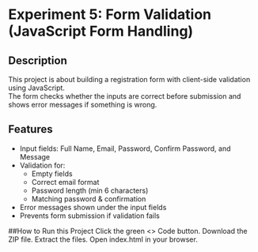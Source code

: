# Experiment 5: Form Validation (JavaScript Form Handling)

## Description  
This project is about building a registration form with client-side validation using JavaScript.  
The form checks whether the inputs are correct before submission and shows error messages if something is wrong.

## Features  
- Input fields: Full Name, Email, Password, Confirm Password, and Message
- Validation for:  
  - Empty fields  
  - Correct email format  
  - Password length (min 6 characters)  
  - Matching password & confirmation  
- Error messages shown under the input fields  
- Prevents form submission if validation fails  

##How to Run this Project
Click the green <> Code button.
Download the ZIP file.
Extract the files.
Open index.html in your browser.
